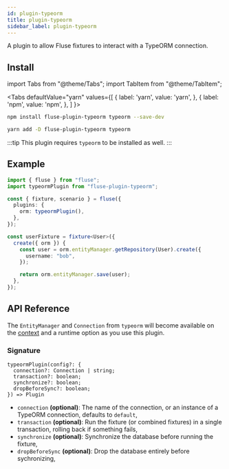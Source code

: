 ```yaml
---
id: plugin-typeorm
title: plugin-typeorm
sidebar_label: plugin-typeorm
---
```


A plugin to allow Fluse fixtures to interact with a TypeORM connection.

## Install

import Tabs from "@theme/Tabs";
import TabItem from "@theme/TabItem";

<Tabs
defaultValue="yarn"
values={[
{ label: 'yarn', value: 'yarn', },
{ label: 'npm', value: 'npm', },
]
}>

<TabItem value="npm">

```bash
npm install fluse-plugin-typeorm typeorm --save-dev
```

</TabItem>
<TabItem value="yarn">

```bash
yarn add -D fluse-plugin-typeorm typeorm
```

</TabItem>

</Tabs>

:::tip
This plugin requires `typeorm` to be installed as well.
:::

## Example

```typescript
import { fluse } from "fluse";
import typeormPlugin from "fluse-plugin-typeorm";

const { fixture, scenario } = fluse({
  plugins: {
    orm: typeormPlugin(),
  },
});

const userFixture = fixture<User>({
  create({ orm }) {
    const user = orm.entityManager.getRepository(User).create({
      username: "bob",
    });

    return orm.entityManager.save(user);
  },
});
```

## API Reference

The `EntityManager` and `Connection` from `typeorm` will become available on the [context](./plugins-introduction.md) and a runtime option as you use this plugin.

### Signature

```
typeormPlugin(config?: {
  connection?: Connection | string;
  transaction?: boolean;
  synchronize?: boolean;
  dropBeforeSync?: boolean;
}) => Plugin
```

- `connection` **(optional)**: The name of the connection, or an instance of a TypeORM connection, defaults to `default`,
- `transaction` **(optional)**: Run the fixture (or combined fixtures) in a single transaction, rolling back if something fails,
- `synchronize` **(optional)**: Synchronize the database before running the fixture,
- `dropBeforeSync` **(optional)**: Drop the database entirely before sychronizing,

